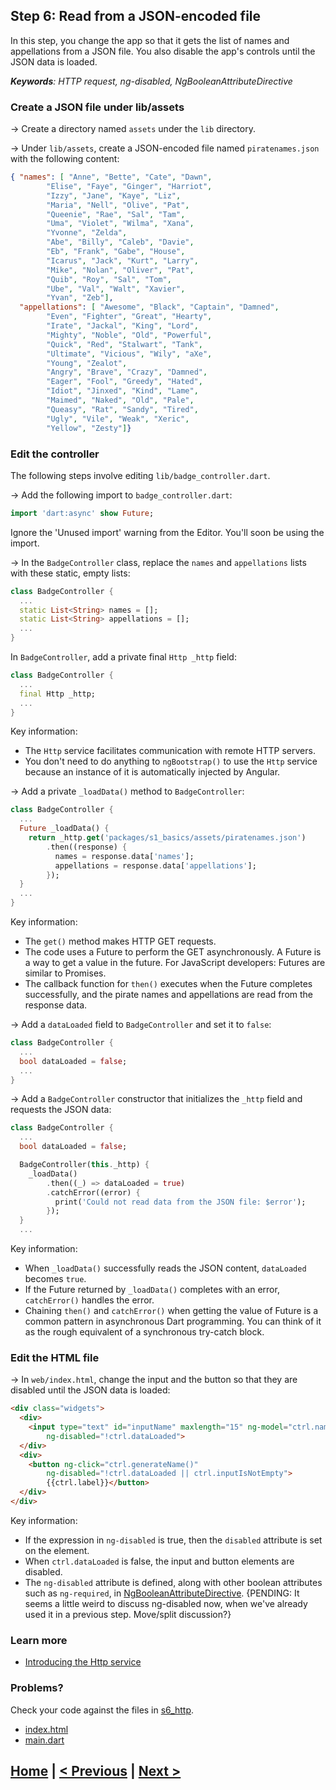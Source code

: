 ## Step 6: Read from a JSON-encoded file

In this step, you change the app so that it
gets the list of names and appellations from a JSON file.
You also disable the app's controls until the JSON data is loaded.

_**Keywords**: HTTP request, ng-disabled, NgBooleanAttributeDirective_

### Create a JSON file under lib/assets

&rarr; Create a directory named `assets`
under the `lib` directory.

&rarr; Under `lib/assets`,
create a JSON-encoded file named `piratenames.json`
with the following content:

```JSON
{ "names": [ "Anne", "Bette", "Cate", "Dawn",
        "Elise", "Faye", "Ginger", "Harriot",
        "Izzy", "Jane", "Kaye", "Liz",
        "Maria", "Nell", "Olive", "Pat",
        "Queenie", "Rae", "Sal", "Tam",
        "Uma", "Violet", "Wilma", "Xana",
        "Yvonne", "Zelda",
        "Abe", "Billy", "Caleb", "Davie",
        "Eb", "Frank", "Gabe", "House",
        "Icarus", "Jack", "Kurt", "Larry",
        "Mike", "Nolan", "Oliver", "Pat",
        "Quib", "Roy", "Sal", "Tom",
        "Ube", "Val", "Walt", "Xavier",
        "Yvan", "Zeb"],
  "appellations": [ "Awesome", "Black", "Captain", "Damned",
        "Even", "Fighter", "Great", "Hearty",
        "Irate", "Jackal", "King", "Lord",
        "Mighty", "Noble", "Old", "Powerful",
        "Quick", "Red", "Stalwart", "Tank",
        "Ultimate", "Vicious", "Wily", "aXe",
        "Young", "Zealot",
        "Angry", "Brave", "Crazy", "Damned",
        "Eager", "Fool", "Greedy", "Hated",
        "Idiot", "Jinxed", "Kind", "Lame",
        "Maimed", "Naked", "Old", "Pale",
        "Queasy", "Rat", "Sandy", "Tired",
        "Ugly", "Vile", "Weak", "Xeric",
        "Yellow", "Zesty"]}
```

### Edit the controller

The following steps involve editing `lib/badge_controller.dart`.

&rarr; Add the following import to `badge_controller.dart`:

```Dart
import 'dart:async' show Future;
```

Ignore the 'Unused import' warning from the Editor. You'll soon be using the
import.

&rarr; In the `BadgeController` class, replace the `names` and `appellations` lists with
these static, empty lists:

```Dart
class BadgeController {
  ...
  static List<String> names = [];
  static List<String> appellations = [];
  ...
}
```

In `BadgeController`, add a private final `Http _http` field:

```Dart
class BadgeController {
  ...
  final Http _http;
  ...
}
```

Key information:

* The `Http` service facilitates communication with remote HTTP servers.
* You don't need to do anything to `ngBootstrap()` to use the `Http` service
  because an instance of it is automatically injected by Angular.

&rarr; Add a private `_loadData()` method to `BadgeController`:

```Dart
class BadgeController {
  ...
  Future _loadData() {
    return _http.get('packages/s1_basics/assets/piratenames.json')
        .then((response) {
          names = response.data['names'];
          appellations = response.data['appellations'];
        });
  }
  ...
}
```

Key information:

* The `get()` method makes HTTP GET requests.
* The code uses a Future to perform the GET asynchronously. A Future is
a way to get a value in the future. For JavaScript developers: Futures are
similar to Promises.
* The callback function for `then()` executes when the Future completes
successfully, and the pirate names and appellations are read from the
response data.

&rarr; Add a `dataLoaded` field to `BadgeController` and set it to `false`:

```Dart
class BadgeController {
  ...
  bool dataLoaded = false;
  ...
}
```

&rarr; Add a `BadgeController` constructor that initializes the `_http` field
and requests the JSON data:

```Dart
class BadgeController {
  ...
  bool dataLoaded = false;

  BadgeController(this._http) {
    _loadData()
        .then((_) => dataLoaded = true)
        .catchError((error) {
          print('Could not read data from the JSON file: $error');
        });
  }
  ...
```

Key information:

* When `_loadData()` successfully reads the JSON content,
  `dataLoaded` becomes `true`.
* If the Future returned by `_loadData()` completes with an error,
  `catchError()` handles the error.  
* Chaining `then()` and `catchError()` when getting the value of Future
  is a common pattern in asynchronous Dart programming.
  You can think of it as the rough equivalent of a synchronous try-catch block.


### Edit the HTML file

&rarr; In `web/index.html`,
change the input and the button so that they are disabled until
the JSON data is loaded:

```HTML
<div class="widgets">
  <div>
    <input type="text" id="inputName" maxlength="15" ng-model="ctrl.name"
        ng-disabled="!ctrl.dataLoaded">
  </div>
  <div>
    <button ng-click="ctrl.generateName()"
        ng-disabled="!ctrl.dataLoaded || ctrl.inputIsNotEmpty">
        {{ctrl.label}}</button>
  </div>
</div>
```

Key information:
* If the expression in `ng-disabled` is true, then the `disabled` attribute
  is set on the element.
* When `ctrl.dataLoaded` is false, the input
  and button elements are disabled.
* The `ng-disabled` attribute is defined,
  along with other boolean attributes such as `ng-required`, in
  [NgBooleanAttributeDirective](https://docs.angulardart.org/#angular/angular-directive.NgBooleanAttributeDirective).
  {PENDING: It seems a little weird to discuss ng-disabled now,
  when we've already used it in a previous step. Move/split discussion?}

### Learn more
 - [Introducing the Http service](https://github.com/angular/angular.dart.tutorial/wiki/Introducing-filters-and-services)

### Problems?
Check your code against the files in [s6_http](../samples/s6_http).
- [index.html](../samples/s6_http/web/index.html)
- [main.dart](../samples/s6_http/web/main.dart)

## [Home](../README.md#code-lab-angulardart) | [< Previous](step-5.md#step-5-use-a-class-as-a-model) | [Next >](step-7.md#step-7-use-a-service-to-get-data)
